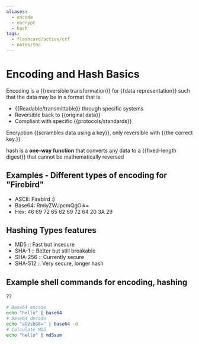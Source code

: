 ```yaml
---
aliases:
  - encode 
  - encrypt
  - hash
tags:
  - flashcard/active/ctf
  - notes/tbc
---
```


# Encoding and Hash Basics

Encoding is a {{reversible transformation}} for {{data representation}} such that the data may be in a format that is
- {{Readable/transmittable}} through specific systems
- Reversible back to {{original data}}
- Compliant with specific {{protocols/standards}} <!--SR:!2024-12-13,1,221!2024-12-13,1,221!2024-12-13,1,221!2024-12-13,1,221!2024-12-13,1,221-->


Encryption {{scrambles data using a key}}, only reversible with {{the correct key.}}  


hash is a **one-way function** that converts any data to a {{fixed-length digest}} that cannot be mathematically reversed <!--SR:!2024-12-13,1,221!2024-12-13,1,221!2024-12-13,1,221!2024-12-13,1,221-->

## Examples - Different types of encoding for "Firebird"   
 
- ASCII: Firebird :)
- Base64: RmlyZWJpcmQgOik=
- Hex: 46 69 72 65 62 69 72 64 20 3A 29

## Hashing Types features
- MD5 :: Fast but insecure <!--SR:!2024-12-13,1,221!2024-12-13,1,221-->
- SHA-1 :: Better but still breakable <!--SR:!2024-12-13,1,210!2024-12-13,1,221-->
- SHA-256 :: Currently secure <!--SR:!2024-12-13,1,221!2024-12-13,1,221-->
- SHA-512 :: Very secure, longer hash <!--SR:!2024-12-13,1,210!2024-12-13,1,221-->

## Example shell commands for encoding, hashing
??
```bash
# Base64 encode
echo "hello" | base64
# Base64 decode
echo "aGVsbG8=" | base64 -d
# Calculate MD5
echo "hello" | md5sum
```
<!--SR:!2024-12-13,1,221-->